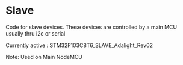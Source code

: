 # Slave

Code for slave devices. These devices are controlled by a main MCU usually thru i2c or serial

Currently active : STM32F103C8T6_SLAVE_Adalight_Rev02 

Note: Used on Main NodeMCU